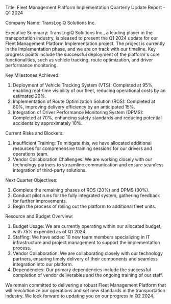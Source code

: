  Title: Fleet Management Platform Implementation Quarterly Update Report - Q1 2024

Company Name: TransLogiQ Solutions Inc.

Executive Summary:
TransLogiQ Solutions Inc., a leading player in the transportation industry, is pleased to present the Q1 2024 update for our Fleet Management Platform Implementation project. The project is currently in the Implementation phase, and we are on track with our timeline. Key progress points include the successful deployment of the platform's core functionalities, such as vehicle tracking, route optimization, and driver performance monitoring.

Key Milestones Achieved:
1. Deployment of Vehicle Tracking System (VTS): Completed at 95%, enabling real-time visibility of our fleet, reducing operational costs by an estimated 20%.
2. Implementation of Route Optimization Solution (ROS): Completed at 80%, improving delivery efficiency by an anticipated 15%.
3. Integration of Driver Performance Monitoring System (DPMS): Completed at 70%, enhancing safety standards and reducing potential accidents by approximately 10%.

Current Risks and Blockers:
1. Insufficient Training: To mitigate this, we have allocated additional resources for comprehensive training sessions for our drivers and operations team.
2. Vendor Collaboration Challenges: We are working closely with our technology partners to streamline communication and ensure seamless integration of third-party solutions.

Next Quarter Objectives:
1. Complete the remaining phases of ROS (20%) and DPMS (30%).
2. Conduct pilot runs for the fully integrated system, gathering feedback for further improvements.
3. Begin the process of rolling out the platform to additional fleet units.

Resource and Budget Overview:
1. Budget Usage: We are currently operating within our allocated budget, with 75% expended as of Q1 2024.
2. Staffing: We have added 10 new team members specializing in IT infrastructure and project management to support the implementation process.
3. Vendor Collaboration: We are collaborating closely with our technology partners, ensuring timely delivery of their components and seamless integration into our platform.
4. Dependencies: Our primary dependencies include the successful completion of vendor deliverables and the ongoing training of our staff.

We remain committed to delivering a robust Fleet Management Platform that will revolutionize our operations and set new standards in the transportation industry. We look forward to updating you on our progress in Q2 2024.
